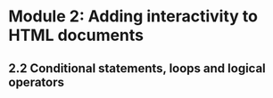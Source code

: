 # Module 2: Adding interactivity to HTML documents



## 2.2 Conditional statements, loops and logical operators




